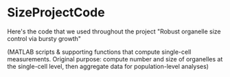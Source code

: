 # SizeProjectCode

Here's the code that we used throughout the project "Robust organelle size control via bursty growth"

(MATLAB scripts & supporting functions that compute single-cell measurements. Original purpose: compute number and size of organelles at the single-cell level, then aggregate data for population-level analyses) 
